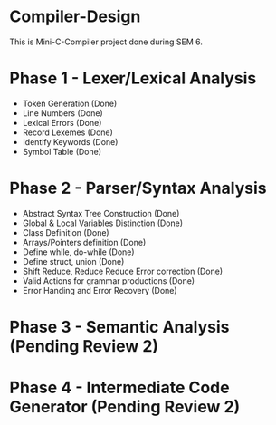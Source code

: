 # Compiler-Design
This is Mini-C-Compiler project done during SEM 6.

# Phase 1 - Lexer/Lexical Analysis
- Token Generation (Done) 
- Line Numbers  (Done)
- Lexical Errors (Done)
- Record Lexemes (Done)
- Identify Keywords (Done)
- Symbol Table (Done)

# Phase 2 - Parser/Syntax Analysis
- Abstract Syntax Tree Construction (Done)
- Global & Local Variables Distinction (Done)
- Class Definition (Done)
- Arrays/Pointers definition (Done)
- Define while, do-while (Done)
- Define struct, union (Done)
- Shift Reduce, Reduce Reduce Error correction (Done)
- Valid Actions for grammar productions (Done)
- Error Handing and Error Recovery (Done)

# Phase 3 - Semantic Analysis (Pending Review 2)
# Phase 4 - Intermediate Code Generator (Pending Review 2)
